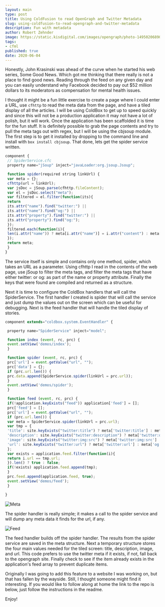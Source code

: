 ```yaml
---
layout: main
type: post
title: Using ColdFusion to read OpenGraph and Twitter Metadata
slug: using-coldfusion-to-read-opengraph-and-twitter-metadata
description: Fun with metadata
author: Robert Zehnder
image: https://static.kisdigital.com/images/opengraph/photo-1495020689067-958852a7765e.jpeg
tags: 
- cfml
published: true
date: 2020-06-04
---
```

Honestly, John Krasinski was ahead of the curve when he started his web series, Some Good News. Which got me thinking that there really is not a place to find good news. Reading through the feed on any given day and you can easily understand why Facebook decided to pay out $52 million dollars to its moderators as compensation for mental health issues.

I thought it might be a fun little exercise to create a page where I could enter a URL, use `cfhttp` to read the meta data from the page, and have a tiled display of all the articles. I will be using ColdBox to get up to speed quickly and since this will not be a production application it may not have a lot of polish, but it will work. Once the application has been scaffolded it is time for the fun stuff. It is definitely possible to grab the page contents and try to pull the meta tags out with regex, but I will be using the cbjsoup module. The first step is to get it installed by dropping to the command line and install with `box install cbjsoup`. That done, lets get the spider service written.

``` javascript
component {
 // SpiderService.cfc
 property name="jSoup" inject="javaLoader:org.jsoup.Jsoup";

 function spider(required string linkUrl) {
 var meta = {};
 cfhttp(url = linkUrl);
 var jsDoc = jSoup.parse(cfhttp.fileContent);
 var el = jsDoc.select("meta");
 var filtered = el.filter(function(its){
 return
 its.attr("name").find("twitter:") ||
 its.attr("name").find("og:") ||
 its.attr("property").find("twitter:") ||
 its.attr("property").find("og:");
 });
 filtered.each(function(i){
 len(i.attr("name")) ? meta[i.attr("name")] = i.attr("content") : meta[i.attr("property")] = i.attr("content");
 });
 return meta;
 }
}
```

The service itself is simple and contains only one method, spider, which takes an URL as a parameter. Using cfhttp I read in the contents of the web page, use jSoup to filter the meta tags, and filter the meta tags that have either twitter: or og: as part of the name or property attribute. Finally the keys that were found are compiled and returned as a structure.

Next it is time to configure the ColdBox handlers that will call the SpiderService. The first handler I created is spider that will call the service and just dump the values out on the screen which can be useful for debugging. Next is the feed handler that will handle the tiled display of stories.

``` javascript
component extends="coldbox.system.EventHandler" {

 property name="SpiderService" inject="model";

 function index (event, rc, prc) {
 event.setView('demos/index');
 }

 function spider (event, rc, prc) {
 prc['url'] = event.getValue("url", "");
 prc['data'] = {};
 if (prc.url.len()) {
 prc.data.append(SpiderService.spider(linkUrl = prc.url));
 }
 event.setView('demos/spider');
 }

 function feed (event, rc, prc) {
 if(!application.keyExists("feed")) application['feed'] = [];
 prc['feed'] = [];
 prc['url'] = event.getValue("url", "");
 if (prc.url.len()) {
 var meta = SpiderService.spider(linkUrl = prc.url);
 var tmp = {
 'title': site.keyExists("twitter:title") ? meta['twitter:title'] : meta['og:title'],
 'description': site.keyExists("twitter:description") ? meta['twitter:description'] : meta['og:description'],
 'image': site.keyExists("twitter:img:src") ? meta['twitter:img:src'] : meta['og:image'],
 'url': site.keyExists("twitter:url") ? meta['twitter:url'] : meta['og:url']
 };
 var exists = application.feed.filter(function(i){
 return i.url == tmp.url;
 }).len() ? true : false;
 if(!exists) application.feed.append(tmp);
 }
 prc.feed.append(application.feed, true);
 event.setView('demos/feed');
 }

}
```

![Meta](https://static.kisdigital.com/images/opengraph/01_site.png)

The spider handler is really simple; it makes a call to the spider service and will dump any meta data it finds for the url, if any.

![Feed](https://static.kisdigital.com/images/opengraph/02_feed.png)

The feed handler builds off the spider handler. The results from the spider service are saved in the meta structure. Next a temporary structure stores the four main values needed for the tiled screen: title, description, image, and url. This code prefers to use the twitter meta if it exists, if not, fall back to the opengraph site. Finally check to see if the item already exists in the application's feed array to prevent duplicate items.

Originally I was going to add this feature to a website I was working on, but that has fallen by the wayside. Still, I thought someone might find it interesting. If you would like to follow along at home the link to the repo is below, just follow the instructions in the readme.

Enjoy!
